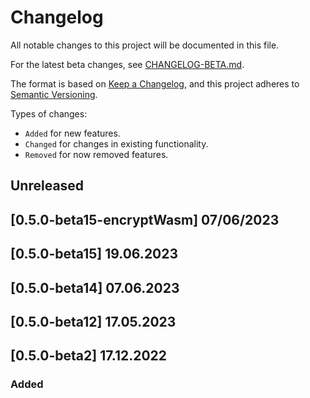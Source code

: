 # Changelog

All notable changes to this project will be documented in this file.

For the latest beta changes, see [CHANGELOG-BETA.md](./CHANGELOG-BETA.md).

The format is based on [Keep a Changelog](https://keepachangelog.com/en/1.0.0/),
and this project adheres to [Semantic Versioning](https://semver.org/spec/v2.0.0.html).

Types of changes:

- `Added` for new features.
- `Changed` for changes in existing functionality.
- `Removed` for now removed features.

## Unreleased

## [0.5.0-beta15-encryptWasm] 07/06/2023

## [0.5.0-beta15] 19.06.2023

## [0.5.0-beta14] 07.06.2023

## [0.5.0-beta12] 17.05.2023

## [0.5.0-beta2] 17.12.2022

### Added


